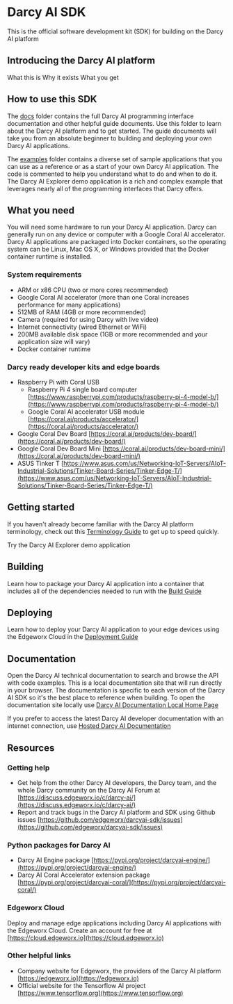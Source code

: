 # Darcy AI SDK

This is the official software development kit (SDK) for building on the Darcy AI platform

## Introducing the Darcy AI platform

What this is
Why it exists
What you get

## How to use this SDK

The [docs](./docs) folder contains the full Darcy AI programming interface documentation and other helpful guide documents. Use this folder to learn about the Darcy AI platform and to get started. The guide documents will take you from an absolute beginner to building and deploying your own Darcy AI applications.

The [examples](./examples) folder contains a diverse set of sample applications that you can use as a reference or as a start of your own Darcy AI application. The code is commented to help you understand what to do and when to do it. The Darcy AI Explorer demo application is a rich and complex example that leverages nearly all of the programming interfaces that Darcy offers.

## What you need

You will need some hardware to run your Darcy AI application. Darcy can generally run on any device or computer with a Google Coral AI accelerator. Darcy AI applications are packaged into Docker containers, so the operating system can be Linux, Mac OS X, or Windows provided that the Docker container runtime is installed.

### System requirements

- ARM or x86 CPU (two or more cores recommended)
- Google Coral AI accelerator (more than one Coral increases performance for many applications)
- 512MB of RAM (4GB or more recommended)
- Camera (required for using Darcy with live video)
- Internet connectivity (wired Ethernet or WiFi)
- 200MB available disk space (1GB or more recommended and your application size will vary)
- Docker container runtime

### Darcy ready developer kits and edge boards

- Raspberry Pi with Coral USB
	- Raspberry Pi 4 single board computer [https://www.raspberrypi.com/products/raspberry-pi-4-model-b/](https://www.raspberrypi.com/products/raspberry-pi-4-model-b/)
	- Google Coral AI accelerator USB module [https://coral.ai/products/accelerator/](https://coral.ai/products/accelerator/)
- Google Coral Dev Board [https://coral.ai/products/dev-board/](https://coral.ai/products/dev-board/)
- Google Coral Dev Board Mini [https://coral.ai/products/dev-board-mini/](https://coral.ai/products/dev-board-mini/)
- ASUS Tinker T [https://www.asus.com/us/Networking-IoT-Servers/AIoT-Industrial-Solutions/Tinker-Board-Series/Tinker-Edge-T/](https://www.asus.com/us/Networking-IoT-Servers/AIoT-Industrial-Solutions/Tinker-Board-Series/Tinker-Edge-T/)

## Getting started

If you haven't already become familiar with the Darcy AI platform terminology, check out this [Terminology Guide](./docs/TERMINOLOGY.md) to get up to speed quickly.

Try the Darcy AI Explorer demo application

## Building

Learn how to package your Darcy AI application into a container that includes all of the dependencies needed to run with the [Build Guide](./docs/BUILD.md)

## Deploying

Learn how to deploy your Darcy AI application to your edge devices using the Edgeworx Cloud in the [Deployment Guide](./docs/DEPLOY.md)

## Documentation

Open the Darcy AI technical documentation to search and browse the API with code examples. This is a local documentation site that will run directly in your browser. The documentation is specific to each version of the Darcy AI SDK so it's the best place to reference when building. To open the documentation site locally use [Darcy AI Documentation Local Home Page](./docs/api/index.html)

If you prefer to access the latest Darcy AI developer documentation with an internet connection, use [Hosted Darcy AI Documentation](https://edgeworx.github.io/darcyai-engine/)

## Resources

### Getting help

- Get help from the other Darcy AI developers, the Darcy team, and the whole Darcy community on the Darcy AI Forum at [https://discuss.edgeworx.io/c/darcy-ai/](https://discuss.edgeworx.io/c/darcy-ai/)
- Report and track bugs in the Darcy AI platform and SDK using Github issues [https://github.com/edgeworx/darcyai-sdk/issues](https://github.com/edgeworx/darcyai-sdk/issues)

### Python packages for Darcy AI
- Darcy AI Engine package [https://pypi.org/project/darcyai-engine/](https://pypi.org/project/darcyai-engine/)
- Darcy AI Coral Accelerator extension package [https://pypi.org/project/darcyai-coral/](https://pypi.org/project/darcyai-coral/)

### Edgeworx Cloud
Deploy and manage edge applications including Darcy AI applications with the Edgeworx Cloud. Create an account for free at [https://cloud.edgeworx.io](https://cloud.edgeworx.io)

### Other helpful links
- Company website for Edgeworx, the providers of the Darcy AI platform [https://edgeworx.io](https://edgeworx.io)
- Official website for the Tensorflow AI project [https://www.tensorflow.org](https://www.tensorflow.org)
